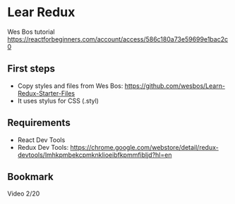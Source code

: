 # Lear Redux
Wes Bos tutorial
https://reactforbeginners.com/account/access/586c180a73e59699e1bac2c0

## First steps
* Copy styles and files from Wes Bos: https://github.com/wesbos/Learn-Redux-Starter-Files
* It uses stylus for CSS (.styl)

## Requirements
* React Dev Tools
* Redux Dev Tools: https://chrome.google.com/webstore/detail/redux-devtools/lmhkpmbekcpmknklioeibfkpmmfibljd?hl=en


## Bookmark
Video 2/20